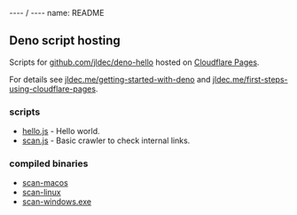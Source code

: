 ---- / ----
name: README

## Deno script hosting

Scripts for [github.com/jldec/deno-hello](https://github.com/jldec/deno-hello/) hosted on [Cloudflare Pages](https://pages.cloudflare.com).

For details see [jldec.me/getting-started-with-deno](https://jldec.me/getting-started-with-deno) and [jldec.me/first-steps-using-cloudflare-pages](https://jldec.me/first-steps-using-cloudflare-pages).

### scripts

- [hello.js](hello.js) - Hello world.
- [scan.js](scan.js) - Basic crawler to check internal links.

### compiled binaries

- [scan-macos](scan-macos)
- [scan-linux](scan-linux)
- [scan-windows.exe](scan-windows.exe)
